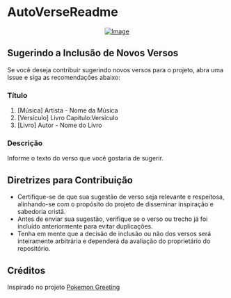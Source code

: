 # AutoVerseReadme

<p align="center">
    <a href="https://git.io/typing-svg">
        <img src="https://readme-typing-svg.demolab.com/?separator=;&font=Fira+Code&height=300&width=500&size=20&pause=100&color=A9FEF7&center=True&vCenter=True&multiline=True&duration=1500&repeat=True&lines=Quanto+a+estes+pequeninos%3Bque+creem+em+mim%3Bse+algu%C3%A9m+for+culpado%3Bde+um+deles+me+abandonar%3Bseria+melhor+para+essa+pessoa%3Bque+ela+fosse+jogada%3Bno+lugar+mais+fundo+do+mar%3Bcom+uma+pedra+grande%3Bamarrada+no+pesco%C3%A7o.%3B%E2%9C%9D%EF%B8%8F+Mateus+18%3A6+%E2%9C%9D%EF%B8%8F" alt="Image" />
    </a>
</p>

## Sugerindo a Inclusão de Novos Versos

Se você deseja contribuir sugerindo novos versos para o projeto, abra uma Issue e siga as recomendações abaixo:

### Título

1. [Música] Artista - Nome da Música
2. [Versículo] Livro Capitulo:Versículo
3. [Livro] Autor - Nome do Livro

### Descrição

Informe o texto do verso que você gostaria de sugerir.

## Diretrizes para Contribuição

- Certifique-se de que sua sugestão de verso seja relevante e respeitosa, alinhando-se com o propósito do projeto de disseminar inspiração e sabedoria cristã.
- Antes de enviar sua sugestão, verifique se o verso ou trecho já foi incluído anteriormente para evitar duplicações.
- Tenha em mente que a decisão de inclusão ou não dos versos será inteiramente arbitrária e dependerá da avaliação do proprietário do repositório.

## Créditos

Inspirado no projeto [Pokemon Greeting](https://github.com/isyuricunha/pokemon-greeting)